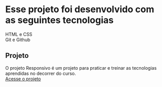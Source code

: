 <h1>Esse projeto foi desenvolvido com as seguintes tecnologias</h1>
HTML e CSS <br>
Git e Github


<h2>Projeto</h2>
<p>O projeto Responsivo é um projeto para praticar e treinar as tecnologias aprendidas no decorrer do curso.<br> 
   <a href="https://luizmachado2001.github.io/responsividade/">Acesse o projeto </a></p>
